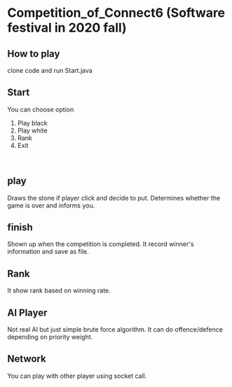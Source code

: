 # Competition_of_Connect6 (Software festival in 2020 fall)

## How to play 
clone code and run Start.java
</br>

## Start
You can choose option 
1. Play black
2. Play white
3. Rank
4. Exit
</br>

## play 
Draws the stone if player click and decide to put. 
Determines whether the game is over and informs you.
</br>

## finish
Shown up when the competition is completed. 
It record winner's information and save as file.
</br>

## Rank
It show rank based on winning rate.
</br>

## AI Player
Not real AI but just simple brute force algorithm. 
It can do offence/defence depending on priority weight.
</br>

## Network 
You can play with other player using socket call. 
